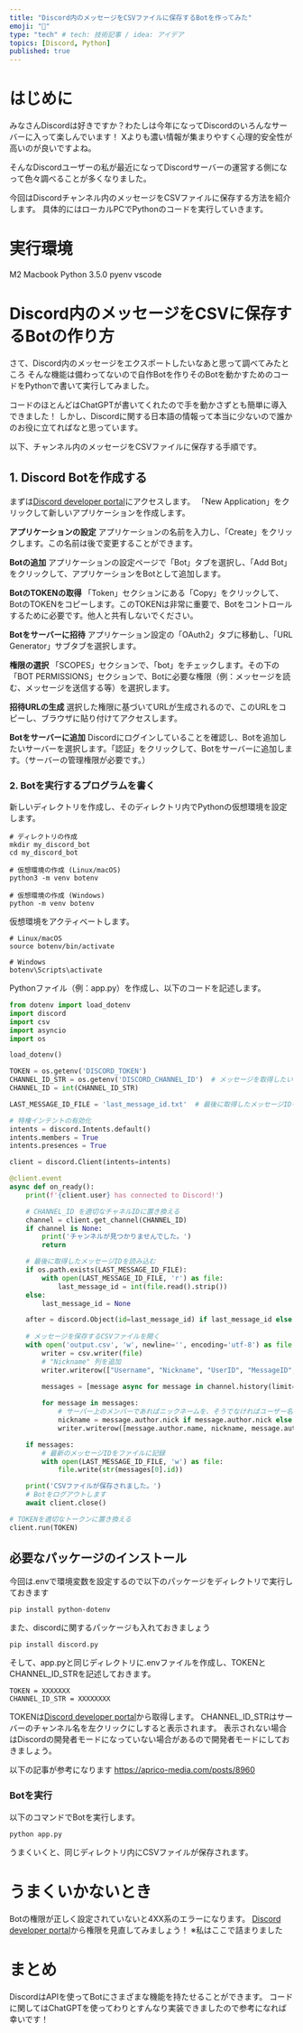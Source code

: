 ```yaml
---
title: "Discord内のメッセージをCSVファイルに保存するBotを作ってみた"
emoji: "💾"
type: "tech" # tech: 技術記事 / idea: アイデア
topics: [Discord, Python]
published: true
---
```


# はじめに
みなさんDiscordは好きですか？わたしは今年になってDiscordのいろんなサーバーに入って楽しんでいます！
Xよりも濃い情報が集まりやすく心理的安全性が高いのが良いですよね。

そんなDiscordユーザーの私が最近になってDiscordサーバーの運営する側になって色々調べることが多くなりました。

今回はDiscordチャンネル内のメッセージをCSVファイルに保存する方法を紹介します。
具体的にはローカルPCでPythonのコードを実行していきます。

# 実行環境
M2 Macbook
Python 3.5.0
pyenv
vscode


# Discord内のメッセージをCSVに保存するBotの作り方
さて、Discord内のメッセージをエクスポートしたいなあと思って調べてみたところ
そんな機能は備わってないので自作Botを作りそのBotを動かすためのコードをPythonで書いて実行してみました。

コードのほとんどはChatGPTが書いてくれたので手を動かさずとも簡単に導入できました！
しかし、Discordに関する日本語の情報って本当に少ないので誰かのお役に立てればなと思っています。

以下、チャンネル内のメッセージをCSVファイルに保存する手順です。

## 1. Discord Botを作成する
まずは[Discord developer portal](https://discord.com/developers/docs/intro)にアクセスします。
「New Application」をクリックして新しいアプリケーションを作成します。

**アプリケーションの設定**
アプリケーションの名前を入力し、「Create」をクリックします。この名前は後で変更することができます。

**Botの追加**
アプリケーションの設定ページで「Bot」タブを選択し、「Add Bot」をクリックして、アプリケーションをBotとして追加します。

**BotのTOKENの取得**
「Token」セクションにある「Copy」をクリックして、BotのTOKENをコピーします。このTOKENは非常に重要で、Botをコントロールするために必要です。他人と共有しないでください。

**Botをサーバーに招待**
アプリケーション設定の「OAuth2」タブに移動し、「URL Generator」サブタブを選択します。

**権限の選択**
「SCOPES」セクションで、「bot」をチェックします。その下の「BOT PERMISSIONS」セクションで、Botに必要な権限（例：メッセージを読む、メッセージを送信する等）を選択します。

**招待URLの生成**
選択した権限に基づいてURLが生成されるので、このURLをコピーし、ブラウザに貼り付けてアクセスします。

**Botをサーバーに追加**
Discordにログインしていることを確認し、Botを追加したいサーバーを選択します。「認証」をクリックして、Botをサーバーに追加します。（サーバーの管理権限が必要です。）

### 2. Botを実行するプログラムを書く
新しいディレクトリを作成し、そのディレクトリ内でPythonの仮想環境を設定します。
```
# ディレクトリの作成
mkdir my_discord_bot
cd my_discord_bot

# 仮想環境の作成 (Linux/macOS)
python3 -m venv botenv

# 仮想環境の作成 (Windows)
python -m venv botenv
```
仮想環境をアクティベートします。

```
# Linux/macOS
source botenv/bin/activate

# Windows
botenv\Scripts\activate
```
Pythonファイル（例：app.py）を作成し、以下のコードを記述します。

```python
from dotenv import load_dotenv
import discord
import csv
import asyncio
import os

load_dotenv()

TOKEN = os.getenv('DISCORD_TOKEN')
CHANNEL_ID_STR = os.getenv('DISCORD_CHANNEL_ID')  # メッセージを取得したいチャンネルのID（整数）
CHANNEL_ID = int(CHANNEL_ID_STR)

LAST_MESSAGE_ID_FILE = 'last_message_id.txt'  # 最後に取得したメッセージIDを保存するファイル名

# 特権インテントの有効化
intents = discord.Intents.default()
intents.members = True
intents.presences = True

client = discord.Client(intents=intents)

@client.event
async def on_ready():
    print(f'{client.user} has connected to Discord!')

    # CHANNEL_ID を適切なチャネルIDに置き換える
    channel = client.get_channel(CHANNEL_ID)  
    if channel is None:
        print('チャンネルが見つかりませんでした。')
        return

    # 最後に取得したメッセージIDを読み込む
    if os.path.exists(LAST_MESSAGE_ID_FILE):
        with open(LAST_MESSAGE_ID_FILE, 'r') as file:
            last_message_id = int(file.read().strip())
    else:
        last_message_id = None

    after = discord.Object(id=last_message_id) if last_message_id else None
        
    # メッセージを保存するCSVファイルを開く
    with open('output.csv', 'w', newline='', encoding='utf-8') as file:
        writer = csv.writer(file)
        # "Nickname" 列を追加
        writer.writerow(["Username", "Nickname", "UserID", "MessageID", "Timestamp", "Content"])

        messages = [message async for message in channel.history(limit=1000, after=after)]
        
        for message in messages:
            # サーバー上のメンバーであればニックネームを、そうでなければユーザー名を使用する
            nickname = message.author.nick if message.author.nick else message.author.name
            writer.writerow([message.author.name, nickname, message.author.id, message.id, message.created_at, message.content])

    if messages:
        # 最新のメッセージIDをファイルに記録
        with open(LAST_MESSAGE_ID_FILE, 'w') as file:
            file.write(str(messages[0].id))

    print('CSVファイルが保存されました。')
    # Botをログアウトします
    await client.close()

# TOKENを適切なトークンに置き換える
client.run(TOKEN)
```
## 必要なパッケージのインストール
今回は.envで環境変数を設定するので以下のパッケージをディレクトリで実行しておきます
```
pip install python-dotenv
```
また、discordに関するパッケージも入れておきましょう
```
pip install discord.py
```

そして、app.pyと同じディレクトリに.envファイルを作成し、TOKENとCHANNEL_ID_STRを記述しておきます。
```
TOKEN = XXXXXXX
CHANNEL_ID_STR = XXXXXXXX
```

TOKENは[Discord developer portal](https://discord.com/developers/docs/intro)から取得します。
CHANNEL_ID_STRはサーバーのチャンネル名を左クリックにしすると表示されます。
表示されない場合はDiscordの開発者モードになっていない場合があるので開発者モードにしておきましょう。

以下の記事が参考になります
https://aprico-media.com/posts/8960


### Botを実行
以下のコマンドでBotを実行します。
```
python app.py
```

うまくいくと、同じディレクトリ内にCSVファイルが保存されます。

# うまくいかないとき
Botの権限が正しく設定されていないと4XX系のエラーになります。
[Discord developer portal](https://discord.com/developers/docs/intro)から権限を見直してみましょう！
※私はここで詰まりました

# まとめ
DiscordはAPIを使ってBotにさまざまな機能を持たせることができます。
コードに関してはChatGPTを使ってわりとすんなり実装できましたので参考になれば幸いです！